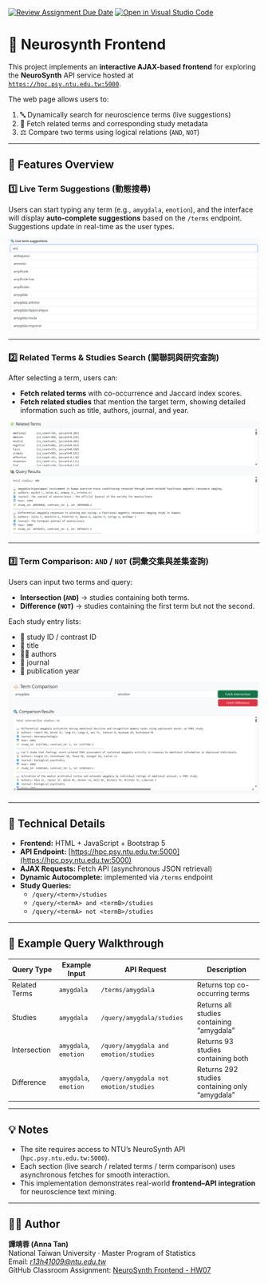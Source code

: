 [![Review Assignment Due Date](https://classroom.github.com/assets/deadline-readme-button-22041afd0340ce965d47ae6ef1cefeee28c7c493a6346c4f15d667ab976d596c.svg)](https://classroom.github.com/a/yOwut1-r)
[![Open in Visual Studio Code](https://classroom.github.com/assets/open-in-vscode-2e0aaae1b6195c2367325f4f02e2d04e9abb55f0b24a779b69b11b9e10269abc.svg)](https://classroom.github.com/online_ide?assignment_repo_id=21354287&assignment_repo_type=AssignmentRepo)

# 🧠 Neurosynth Frontend
This project implements an **interactive AJAX-based frontend** for exploring the **NeuroSynth** API service hosted at  
[`https://hpc.psy.ntu.edu.tw:5000`](https://hpc.psy.ntu.edu.tw:5000).

The web page allows users to:
1. 🔤 Dynamically search for neuroscience terms (live suggestions)
2. 🧩 Fetch related terms and corresponding study metadata
3. ⚖️ Compare two terms using logical relations (`AND`, `NOT`)

---

## 🚀 Features Overview

### 1️⃣ Live Term Suggestions (動態搜尋)
Users can start typing any term (e.g., `amygdala`, `emotion`), and the interface will display **auto-complete suggestions** based on the `/terms` endpoint.  
Suggestions update in real-time as the user types.

![Live Term Suggestions Screenshot](./live_search.png)

---

### 2️⃣ Related Terms & Studies Search (關聯詞與研究查詢)
After selecting a term, users can:
- **Fetch related terms** with co-occurrence and Jaccard index scores.
- **Fetch related studies** that mention the target term, showing detailed information such as title, authors, journal, and year.

![Related Terms and Studies Screenshot](./related_study.png)

---

### 3️⃣ Term Comparison: `AND` / `NOT` (詞彙交集與差集查詢)
Users can input two terms and query:
- **Intersection (`AND`)** → studies containing both terms.
- **Difference (`NOT`)** → studies containing the first term but not the second.

Each study entry lists:
- 🧩 study ID / contrast ID  
- 📖 title  
- 👩‍🔬 authors  
- 📘 journal  
- 📅 publication year  

![Term Comparison Screenshot](./and_not.png)

---

## 🧰 Technical Details

- **Frontend:** HTML + JavaScript + Bootstrap 5  
- **API Endpoint:** [https://hpc.psy.ntu.edu.tw:5000](https://hpc.psy.ntu.edu.tw:5000)
- **AJAX Requests:** Fetch API (asynchronous JSON retrieval)
- **Dynamic Autocomplete:** implemented via `/terms` endpoint
- **Study Queries:**  
  - `/query/<term>/studies`  
  - `/query/<termA> and <termB>/studies`  
  - `/query/<termA> not <termB>/studies`

---

## 📸 Example Query Walkthrough

| Query Type | Example Input | API Request | Description |
|-------------|----------------|--------------|--------------|
| Related Terms | `amygdala` | `/terms/amygdala` | Returns top co-occurring terms |
| Studies | `amygdala` | `/query/amygdala/studies` | Returns all studies containing “amygdala” |
| Intersection | `amygdala`, `emotion` | `/query/amygdala and emotion/studies` | Returns 93 studies containing both |
| Difference | `amygdala`, `emotion` | `/query/amygdala not emotion/studies` | Returns 292 studies containing only “amygdala” |

---

## 💡 Notes
- The site requires access to NTU’s NeuroSynth API (`hpc.psy.ntu.edu.tw:5000`).
- Each section (live search / related terms / term comparison) uses asynchronous fetches for smooth interaction.
- This implementation demonstrates real-world **frontend–API integration** for neuroscience text mining.

---

## 🧑‍💻 Author
**譚靖蓉 (Anna Tan)**  
National Taiwan University · Master Program of Statistics  
Email: *r13h41009@ntu.edu.tw*  
GitHub Classroom Assignment: [NeuroSynth Frontend - HW07](https://classroom.github.com/a/yOwut1-r)
